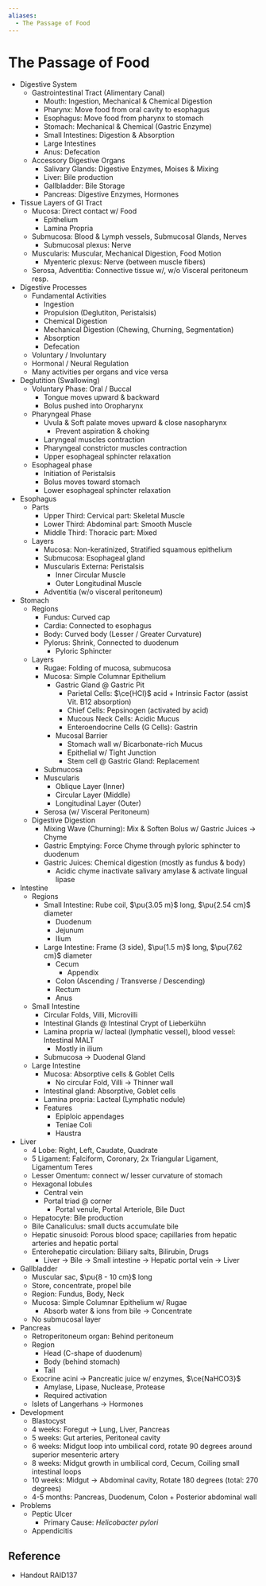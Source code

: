 ```yaml
---
aliases:
  - The Passage of Food
---
```


# The Passage of Food

- Digestive System
	- Gastrointestinal Tract (Alimentary Canal)
		- Mouth: Ingestion, Mechanical & Chemical Digestion
		- Pharynx: Move food from oral cavity to esophagus
		- Esophagus: Move food from pharynx to stomach
		- Stomach: Mechanical & Chemical (Gastric Enzyme)
		- Small Intestines: Digestion & Absorption
		- Large Intestines
		- Anus: Defecation
	- Accessory Digestive Organs
		- Salivary Glands: Digestive Enzymes, Moises & Mixing
		- Liver: Bile production
		- Gallbladder: Bile Storage
		- Pancreas: Digestive Enzymes, Hormones
- Tissue Layers of GI Tract
	- Mucosa: Direct contact w/ Food
		- Epithelium
		- Lamina Propria
	- Submucosa: Blood & Lymph vessels, Submucosal Glands, Nerves
		- Submucosal plexus: Nerve
	- Muscularis: Muscular, Mechanical Digestion, Food Motion
		- Myenteric plexus: Nerve (between muscle fibers)
	- Serosa, Adventitia: Connective tissue w/, w/o Visceral peritoneum resp.
- Digestive Processes
	- Fundamental Activities
		- Ingestion
		- Propulsion (Deglutiton, Peristalsis)
		- Chemical Digestion
		- Mechanical Digestion (Chewing, Churning, Segmentation)
		- Absorption
		- Defecation
	- Voluntary / Involuntary
	- Hormonal / Neural Regulation
	- Many activities per organs and vice versa
- Deglutition (Swallowing)
	- Voluntary Phase: Oral / Buccal
		- Tongue moves upward & backward
		- Bolus pushed into Oropharynx
	- Pharyngeal Phase
		- Uvula & Soft palate moves upward & close nasopharynx
			- Prevent aspiration & choking
		- Laryngeal muscles contraction
		- Pharyngeal constrictor muscles contraction
		- Upper esophageal sphincter relaxation
	- Esophageal phase
		- Initiation of Peristalsis
		- Bolus moves toward stomach
		- Lower esophageal sphincter relaxation
- Esophagus
	- Parts
		- Upper Third: Cervical part: Skeletal Muscle
		- Lower Third: Abdominal part: Smooth Muscle
		- Middle Third: Thoracic part: Mixed
	- Layers
		- Mucosa: Non-keratinized, Stratified squamous epithelium
		- Submucosa: Esophageal gland
		- Muscularis Externa: Peristalsis
			- Inner Circular Muscle
			- Outer Longitudinal Muscle
		- Adventitia (w/o visceral peritoneum)
- Stomach
	- Regions
		- Fundus: Curved cap
		- Cardia: Connected to esophagus
		- Body: Curved body (Lesser / Greater Curvature)
		- Pylorus: Shrink, Connected to duodenum
			- Pyloric Sphincter
	- Layers
		- Rugae: Folding of mucosa, submucosa
		- Mucosa: Simple Columnar Epithelium
			- Gastric Gland @ Gastric Pit
				- Parietal Cells: $\ce{HCl}$ acid + Intrinsic Factor (assist Vit. B12 absorption)
				- Chief Cells: Pepsinogen (activated by acid)
				- Mucous Neck Cells: Acidic Mucus
				- Enteroendocrine Cells (G Cells): Gastrin
			- Mucosal Barrier
				- Stomach wall w/ Bicarbonate-rich Mucus
				- Epithelial w/ Tight Junction
				- Stem cell @ Gastric Gland: Replacement
		- Submucosa
		- Muscularis
			- Oblique Layer (Inner)
			- Circular Layer (Middle)
			- Longitudinal Layer (Outer)
		- Serosa (w/ Visceral Peritoneum)
	- Digestive Digestion
		- Mixing Wave (Churning): Mix & Soften Bolus w/ Gastric Juices → Chyme
		- Gastric Emptying: Force Chyme through pyloric sphincter to duodenum
		- Gastric Juices: Chemical digestion (mostly as fundus & body)
			- Acidic chyme inactivate salivary amylase & activate lingual lipase
- Intestine
	- Regions
		- Small Intestine: Rube coil, $\pu{3.05 m}$ long, $\pu{2.54 cm}$ diameter
			- Duodenum
			- Jejunum
			- Ilium
		- Large Intestine: Frame (3 side), $\pu{1.5 m}$ long, $\pu{7.62 cm}$ diameter
			- Cecum
				- Appendix
			- Colon (Ascending / Transverse / Descending)
			- Rectum
			- Anus
	- Small Intestine
		- Circular Folds, Villi, Microvilli
		- Intestinal Glands @ Intestinal Crypt of Lieberkühn
		- Lamina propria w/ lacteal (lymphatic vessel), blood vessel: Intestinal MALT
			- Mostly in ilium
		- Submucosa → Duodenal Gland
	- Large Intestine
		- Mucosa: Absorptive cells & Goblet Cells
			- No circular Fold, Villi → Thinner wall
		- Intestinal gland: Absorptive, Goblet cells
		- Lamina propria: Lacteal (Lymphatic nodule)
		- Features
			- Epiploic appendages
			- Teniae Coli
			- Haustra
- Liver
	- 4 Lobe: Right, Left, Caudate, Quadrate
	- 5 Ligament: Falciform, Coronary, 2x Triangular Ligament, Ligamentum Teres
	- Lesser Omentum: connect w/ lesser curvature of stomach
	- Hexagonal lobules
		- Central vein
		- Portal triad @ corner
			- Portal venule, Portal Arteriole, Bile Duct
	- Hepatocyte: Bile production
	- Bile Canaliculus: small ducts accumulate bile
	- Hepatic sinusoid: Porous blood space; capillaries from hepatic arteries and hepatic portal
	- Enterohepatic circulation: Biliary salts, Bilirubin, Drugs
		- Liver → Bile → Small intestine → Hepatic portal vein → Liver
- Gallbladder
	- Muscular sac, $\pu{8 - 10 cm}$ long
	- Store, concentrate, propel bile
	- Region: Fundus, Body, Neck
	- Mucosa: Simple Columnar Epithelium w/ Rugae
		- Absorb water & ions from bile → Concentrate
	- No submucosal layer
- Pancreas
	- Retroperitoneum organ: Behind peritoneum
	- Region
		- Head (C-shape of duodenum)
		- Body (behind stomach)
		- Tail
	- Exocrine acini → Pancreatic juice w/ enzymes, $\ce{NaHCO3}$
		- Amylase, Lipase, Nuclease, Protease
		- Required activation
	- Islets of Langerhans → Hormones
- Development
	- Blastocyst
	- 4 weeks: Foregut → Lung, Liver, Pancreas
	- 5 weeks: Gut arteries, Peritoneal cavity
	- 6 weeks: Midgut loop into umbilical cord, rotate 90 degrees around superior mesenteric artery
	- 8 weeks: Midgut growth in umbilical cord, Cecum, Coiling small intestinal loops
	- 10 weeks: Midgut → Abdominal cavity, Rotate 180 degrees (total: 270 degrees)
	- 4-5 months: Pancreas, Duodenum, Colon + Posterior abdominal wall
- Problems
	- Peptic Ulcer
		- Primary Cause: *Helicobacter pylori*
	- Appendicitis

## Reference

- Handout RAID137
